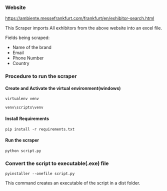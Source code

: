### Website 
https://ambiente.messefrankfurt.com/frankfurt/en/exhibitor-search.html

This Scraper imports All exhibitors from the above website into an excel file. 

Fields being scraped:
 - Name of the brand
 - Email
 - Phone Number
 - Country

### Procedure to run the scraper
#### Create and Activate the virtual environment(windows)
``virtualenv venv``

``venv\scripts\venv``

#### Install Requirements
``pip install -r requirements.txt``

#### Run the scraper
``python script.py``


### Convert the script to executable(.exe) file
``pyinstaller --onefile script.py``

This command creates an executable of the script in a dist folder. 

